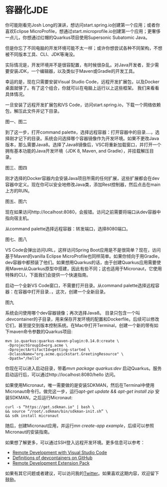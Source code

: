 # 容器化JDE #
你可能刚看完Josh Long的演讲，想访问start.spring.io创建第一个应用；或者你喜欢Eclipse MicroProfile，想通过start.microprofile.io创建第一个应用；更奢侈一点儿，你想通过红帽的Quarkus项目使用Supersonic Subatomic Java。

但是你忘了不同电脑的开发环境可能不太一样；或许你想尝试各种不同架构，不想被不同版本工具、CLI、JDK等淹没。

实际情况是，开发环境并不是很容配置，有时候很杂乱。对Java开发者，至少需要安装JDK，一个编辑器，以及类似于Maven或Gradle的开发工具。

幸运的是，现在只需要安装Visual Studio Code，远程开发扩展包，以及Docker桌面就够了。有了这个组合，你就可以在电脑上运行以上这些框架。
我们来看看具体情况。

一旦安装了远程开发扩展包和VS Code，访问start.spring.io，下载一个网络依赖包，解压此文件并记下目录。

图一、图二

到了这一步，打开command palette，选择远程容器：打开容器中的目录....，选择刚才记下的目录。系统会问选择哪个容器镜像作为开发环境。如果不更改Java版本，那么需要Java8。选择了Java8镜像后，VSC将重新加载窗口，并打开一个拥有基本功能的Java开发环境（JDK 8, Maven, and Gradle），并挂载解压目录。

图三、图四

刚才选择的Docker容器内会安装Java项目所需的任何扩展，这些扩展都会在dev容器中定义。现在你可以安全地修改Java类，添加Rest控制器，然后点击在main上方的RUN。

图五、图六

现在如果访问http://localhost:8080，会报错。访问之前需要将端口从dev容器中指向宿主机。

从command palette选择远程容器：转发端口，选择8080端口。

图七、图八

VS Code会弹出访问URL，这样访问Spring Boot应用是不是很简单？现在，访问基于Maven的vanilla Eclipse MicroProfile也同样简单。如果你倾向于用Gradle，dev容器中都预装了他们。如果想用Quarkus的话，由于创建Quarkus应用需要使用Maven从Quarkus原型中搭建，因此有些不同；这也适用于Micronaut，它使用特殊的CLI，下面我们会提供一个快速指南。

启动一个全新VS Code窗口，不需要打开目录。从command palette选择远程容器：在容器中打开目录..，这次，创建一个全新目录。

图九

系统会问使用哪个dev容器镜像；再次选择Java8。 目录只包含一个叫 .devcontainer的子目录，用来保存开发环境的配置和Dockerfile。后续可以修改它们，甚至提交到版本控制系统。在Mac中打开Terminal，创建一个新的带有如下maven命令参数的Quarkus项目:

```
mvn io.quarkus:quarkus-maven-plugin:0.14.0:create \
 -DprojectGroupId=org.acme \
 -DprojectArtifactId=getting-started \
 -DclassName="org.acme.quickstart.GreetingResource" \
 -Dpath="/hello"
```

你现在可以进入启动目录，带着*mvn package quarkus:dev* 启动Quarkus。服务启动运行后，可以通过http://localhost:8080/hello 访问。

如果使用Micronaut，唯一需要做的是安装SDKMAN，然后在Terminal中使用Micronaut命令行。做完这一步，运行*apt-get update && apt-get install zip* 安装SDKMAN，之后运行Micronaut:
```
curl -s “https://get.sdkman.io" | bash \
&& source “/root/.sdkman/bin/sdkman-init.sh” \
&& sdk install micronaut
```

随后，创建Micronaut应用，并运行*mn create-app example*，后续可以参照Micronaut的安装指南。

如果想了解更多，可以通过SSH登入远程开发环境。更多信息可以参考：

 - [Remote Development with Visual Studio Code](https://code.visualstudio.com/docs/remote/remote-overview?wt.mc_id=vscode-medium-brborges)
 - [Definitions of devcontainers on GitHub](https://github.com/Microsoft/vscode-dev-containers?wt.mc_id=vscode-medium-brborges)
 - [Remote Development Extension Pack](https://marketplace.visualstudio.com/items?itemName=ms-vscode-remote.vscode-remote-extensionpack&wt.mc_id=vscode-medium-brborges)

如果有其它问题或者建议，可以访问我的[Twitter](https://twitter.com/brunoborges)。如果喜欢这期内容，欢迎留下鼓励。

